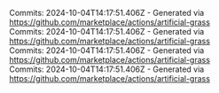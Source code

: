 Commits: 2024-10-04T14:17:51.406Z - Generated via https://github.com/marketplace/actions/artificial-grass
<br>
Commits: 2024-10-04T14:17:51.406Z - Generated via https://github.com/marketplace/actions/artificial-grass
<br>
Commits: 2024-10-04T14:17:51.406Z - Generated via https://github.com/marketplace/actions/artificial-grass
<br>
Commits: 2024-10-04T14:17:51.406Z - Generated via https://github.com/marketplace/actions/artificial-grass
<br>
